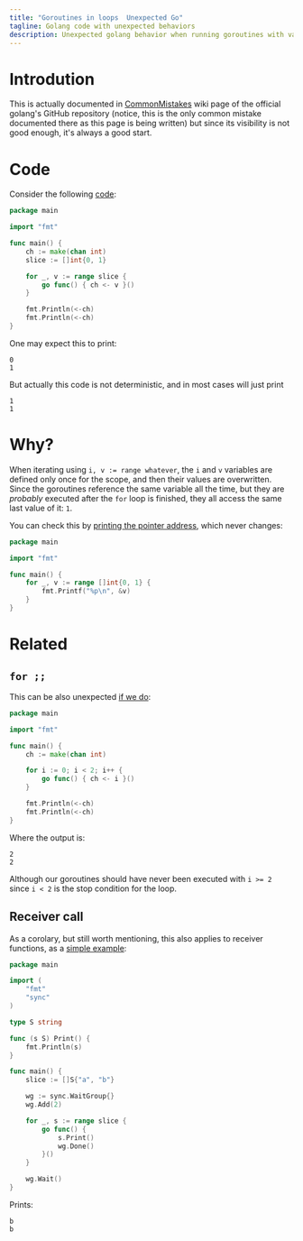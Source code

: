 ```yaml
---
title: "Goroutines in loops  Unexpected Go"
tagline: Golang code with unexpected behaviors
description: Unexpected golang behavior when running goroutines with values from a loop
---
```


# Introdution

This is actually documented in [CommonMistakes](https://github.com/golang/go/wiki/CommonMistakes) wiki page of the official golang's GitHub repository (notice, this is the only common mistake documented there as this page is being written) but since its visibility is not good enough, it's always a good start.

# Code

Consider the following [code](https://play.golang.org/p/5dyYBH6f05X):

```go
package main

import "fmt"

func main() {
	ch := make(chan int)
	slice := []int{0, 1}

	for _, v := range slice {
		go func() { ch <- v }()
	}

	fmt.Println(<-ch)
	fmt.Println(<-ch)
}
```

One may expect this to print:

```
0
1
```

But actually this code is not deterministic, and in most cases will just print

```
1
1
```

# Why?

When iterating using `i, v := range whatever`, the `i` and `v` variables are defined only once for the scope, and then their values are overwritten.
Since the goroutines reference the same variable all the time, but they are _probably_ executed after the `for` loop is finished, they all access the same last value of it: `1`.

You can check this by [printing the pointer address](https://play.golang.org/p/b-WqnxcfeYn), which never changes:

```go
package main

import "fmt"

func main() {
	for _, v := range []int{0, 1} {
	    fmt.Printf("%p\n", &v)
	}
}
```


# Related

## `for ;;`
This can be also unexpected [if we do](https://play.golang.org/p/3EcWDaPKC8h):

```go
package main

import "fmt"

func main() {
	ch := make(chan int)

	for i := 0; i < 2; i++ {
		go func() { ch <- i }()
	}

	fmt.Println(<-ch)
	fmt.Println(<-ch)
}
```

Where the output is:

```
2
2
```

Although our goroutines should have never been executed with `i >= 2` since `i < 2` is the stop condition for the loop.

## Receiver call

As a corolary, but still worth mentioning, this also applies to receiver functions, as a [simple example](https://play.golang.org/p/3JxDLDF75sO):

```go
package main

import (
	"fmt"
	"sync"
)

type S string

func (s S) Print() {
	fmt.Println(s)
}

func main() {
	slice := []S{"a", "b"}

	wg := sync.WaitGroup{}
	wg.Add(2)

	for _, s := range slice {
		go func() {
			s.Print()
			wg.Done()
		}()
	}

	wg.Wait()
}
```

Prints:

```
b
b
```
